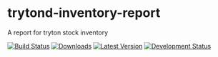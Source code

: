 # trytond-inventory-report
A report for tryton stock inventory


[![Build Status](https://travis-ci.org/openlabs/trytond-inventory-report.svg)](https://travis-ci.org/openlabs/trytond-inventory-report)
[![Downloads](https://pypip.in/download/openlabs_inventory_report/badge.svg)](https://pypi.python.org/pypi/openlabs_inventory_report/)
[![Latest Version](https://pypip.in/version/openlabs_inventory_report/badge.svg)](https://pypi.python.org/pypi/openlabs_inventory_report/)
[![Development Status](https://pypip.in/status/openlabs_inventory_report/badge.svg)](https://pypi.python.org/pypi/openlabs_inventory_report/)